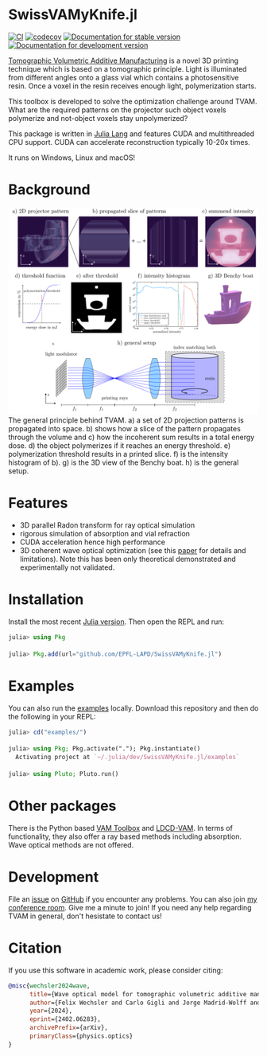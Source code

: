 # SwissVAMyKnife.jl
[![CI](https://github.com/EPFL-LAPD/SwissVAMyKnife.jl/actions/workflows/CI.yml/badge.svg)](https://github.com/EPFL-LAPD/SwissVAMyKnife.jl/actions/workflows/CI.yml) [![codecov](https://codecov.io/gh/EPFL-LAPD/SwissVAMyKnife.jl/graph/badge.svg?token=JZYHT3P3B7)](https://codecov.io/gh/EPFL-LAPD/SwissVAMyKnife.jl) [![Documentation for stable version](https://img.shields.io/badge/docs-stable-blue.svg)](https://epfl-lapd.github.io/SwissVAMyKnife.jl/stable) [![Documentation for development version](https://img.shields.io/badge/docs-main-blue.svg)](https://epfl-lapd.github.io/SwissVAMyKnife.jl/dev)

[Tomographic Volumetric Additive Manufacturing](https://www.youtube.com/watch?v=ONBHkzimRbg) is a novel 3D printing technique
which is based on a tomographic principle.
Light is illuminated from different angles onto a glass vial which contains a photosensitive resin.
Once a voxel in the resin receives enough light, polymerization starts.

This toolbox is developed to solve the optimization challenge around TVAM.
What are the required patterns on the projector such object voxels polymerize and not-object voxels stay unpolymerized?

This package is written in [Julia Lang](https://julialang.org/) and features CUDA and multithreaded CPU support. CUDA can accelerate reconstruction typically 10-20x times.

It runs on Windows, Linux and macOS!

# Background

<img src="docs/src/assets/principle.png" alt="" width="900"/>
The general principle behind TVAM. a) a set of 2D projection patterns is
propagated into space. b) shows how a slice of the pattern propagates through the
volume and c) how the incoherent sum results in a total energy dose. d) the object
polymerizes if it reaches an energy threshold. e) polymerization threshold results in a
printed slice. f) is the intensity histogram of b). g) is the 3D view of the Benchy boat.
h) is the general setup.



# Features
* 3D parallel Radon transform for ray optical simulation 
* rigorous simulation of absorption and vial refraction
* CUDA acceleration hence high performance
* 3D coherent wave optical optimization (see this [paper](https://arxiv.org/abs/2402.06283) for details and limitations). Note this has been only theoretical demonstrated and experimentally not validated.


# Installation
Install the most recent [Julia version](https://julialang.org/downloads/). Then open the REPL and run:
```julia
julia> using Pkg

julia> Pkg.add(url="github.com/EPFL-LAPD/SwissVAMyKnife.jl")
```

# Examples
You can also run the [examples](https://github.com/EPFL-LAPD/SwissVAMyKnife.jl/tree/main/examples) locally.
Download this repository and then do the following in your REPL:
```julia
julia> cd("examples/")

julia> using Pkg; Pkg.activate("."); Pkg.instantiate()
  Activating project at `~/.julia/dev/SwissVAMyKnife.jl/examples`

julia> using Pluto; Pluto.run()
```


# Other packages
There is the Python based [VAM Toolbox](https://github.com/computed-axial-lithography/VAMToolbox) and [LDCD-VAM](https://github.com/facebookresearch/LDCT-VAM/). 
In terms of functionality, they also offer a ray based methods including absorption.
Wave optical methods are not offered.

# Development
File an [issue](https://github.com/roflmaostc/RadonKA.jl/issues) on [GitHub](https://github.com/roflmaostc/RadonKA.jl) if you encounter any problems.
You can also join [my conference room](https://epfl.zoom.us/my/wechsler). Give me a minute to join!
If you need any help regarding TVAM in general, don't hesistate to contact us!

# Citation
If you use this software in academic work, please consider citing:
```bibtex
@misc{wechsler2024wave,
      title={Wave optical model for tomographic volumetric additive manufacturing},
      author={Felix Wechsler and Carlo Gigli and Jorge Madrid-Wolff and Christophe Moser},
      year={2024},
      eprint={2402.06283},
      archivePrefix={arXiv},
      primaryClass={physics.optics}
}
```
